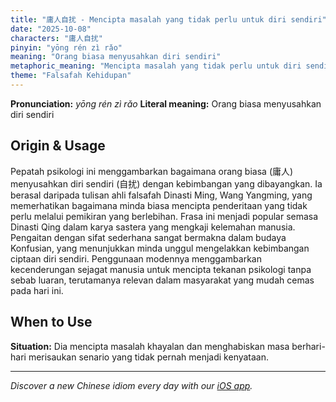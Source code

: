 ```yaml
---
title: "庸人自扰 - Mencipta masalah yang tidak perlu untuk diri sendiri"
date: "2025-10-08"
characters: "庸人自扰"
pinyin: "yōng rén zì rǎo"
meaning: "Orang biasa menyusahkan diri sendiri"
metaphoric_meaning: "Mencipta masalah yang tidak perlu untuk diri sendiri"
theme: "Falsafah Kehidupan"
---
```


**Pronunciation:** *yōng rén zì rǎo*
**Literal meaning:** Orang biasa menyusahkan diri sendiri

## Origin & Usage

Pepatah psikologi ini menggambarkan bagaimana orang biasa (庸人) menyusahkan diri sendiri (自扰) dengan kebimbangan yang dibayangkan. Ia berasal daripada tulisan ahli falsafah Dinasti Ming, Wang Yangming, yang memerhatikan bagaimana minda biasa mencipta penderitaan yang tidak perlu melalui pemikiran yang berlebihan. Frasa ini menjadi popular semasa Dinasti Qing dalam karya sastera yang mengkaji kelemahan manusia. Pengaitan dengan sifat sederhana sangat bermakna dalam budaya Konfusian, yang menunjukkan minda unggul mengelakkan kebimbangan ciptaan diri sendiri. Penggunaan modennya menggambarkan kecenderungan sejagat manusia untuk mencipta tekanan psikologi tanpa sebab luaran, terutamanya relevan dalam masyarakat yang mudah cemas pada hari ini.

## When to Use

**Situation:** Dia mencipta masalah khayalan dan menghabiskan masa berhari-hari merisaukan senario yang tidak pernah menjadi kenyataan.

---

*Discover a new Chinese idiom every day with our [iOS app](https://apps.apple.com/us/app/daily-chinese-idioms/id6740611324).*
